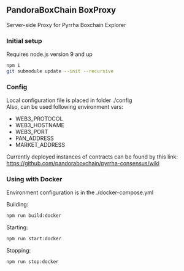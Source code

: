 ## PandoraBoxChain BoxProxy

Server-side Proxy for Pyrrha Boxchain Explorer

### Initial setup
Requires node.js version 9 and up
```sh
npm i
git submodule update --init --recursive
```

### Config
Local configuration file is placed in folder ./config  
Also, can be used following environment vars:
- WEB3_PROTOCOL
- WEB3_HOSTNAME
- WEB3_PORT
- PAN_ADDRESS
- MARKET_ADDRESS

Currently deployed instances of contracts can be found by this link:
https://github.com/pandoraboxchain/pyrrha-consensus/wiki

### Using with Docker
Environment configuration is in the ./docker-compose.yml

Building:
```sh
npm run build:docker
```

Starting:
```sh
npm run start:docker
```

Stopping:
```sh
npm run stop:docker
```
